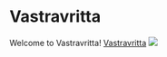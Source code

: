 # Vastravritta

Welcome to Vastravritta!  [Vastravritta](https://vastravritta.github.io/web/)
<img src="https://t.bkit.co/w_66d4839772fb2.gif" />
